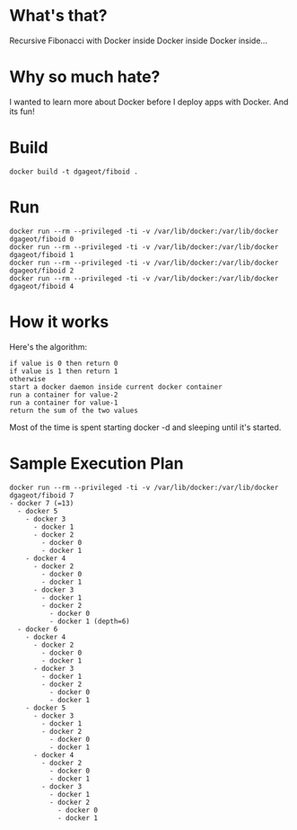 # What's that?

Recursive Fibonacci with Docker inside Docker inside Docker inside...

# Why so much hate?

I wanted to learn more about Docker before I deploy apps with Docker. And its fun!

# Build

	docker build -t dgageot/fiboid .

# Run

	docker run --rm --privileged -ti -v /var/lib/docker:/var/lib/docker dgageot/fiboid 0
	docker run --rm --privileged -ti -v /var/lib/docker:/var/lib/docker dgageot/fiboid 1
	docker run --rm --privileged -ti -v /var/lib/docker:/var/lib/docker dgageot/fiboid 2
	docker run --rm --privileged -ti -v /var/lib/docker:/var/lib/docker dgageot/fiboid 4

# How it works

Here's the algorithm:

	if value is 0 then return 0
	if value is 1 then return 1
	otherwise
	start a docker daemon inside current docker container
	run a container for value-2
	run a container for value-1
	return the sum of the two values

Most of the time is spent starting docker -d and sleeping until it's started.

# Sample Execution Plan

	docker run --rm --privileged -ti -v /var/lib/docker:/var/lib/docker dgageot/fiboid 7
	- docker 7 (=13)
	  - docker 5
	    - docker 3
	      - docker 1
	      - docker 2
	        - docker 0
	        - docker 1
	    - docker 4
	      - docker 2
	        - docker 0
	        - docker 1
	      - docker 3
	        - docker 1
	        - docker 2
	          - docker 0
	          - docker 1 (depth=6)
	  - docker 6
	    - docker 4
	      - docker 2
	        - docker 0
	        - docker 1
	      - docker 3
	        - docker 1
	        - docker 2
	          - docker 0
	          - docker 1
	    - docker 5
	      - docker 3
	        - docker 1
	        - docker 2
	          - docker 0
	          - docker 1
	      - docker 4
	        - docker 2
	          - docker 0
	          - docker 1
	        - docker 3
	          - docker 1
	          - docker 2
	            - docker 0
	            - docker 1
